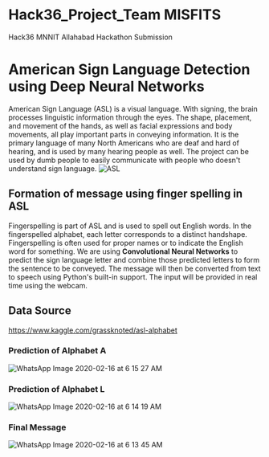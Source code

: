 # Hack36_Project_Team MISFITS
Hack36 MNNIT Allahabad Hackathon Submission
# American Sign Language Detection using Deep Neural Networks
American Sign Language (ASL) is a visual language. With signing, the brain processes linguistic information through the eyes. The shape, placement, and movement of the hands, as well as facial expressions and body movements, all play important parts in conveying information. It is the primary language of many North Americans who are deaf and hard of hearing, and is used by many hearing people as well. The project can be used by dumb people to easily communicate with people who doesn't understand sign language.
![ASL](https://user-images.githubusercontent.com/35381035/74564913-1e48d600-4f96-11ea-86fa-4e854ec77975.jpg)

## Formation of message using finger spelling in ASL

Fingerspelling is part of ASL and is used to spell out English words. In the fingerspelled alphabet, each letter corresponds to a distinct handshape. Fingerspelling is often used for proper names or to indicate the English word for something. We are using **Convolutional Neural Networks** to predict the sign language letter and combine those predicted letters to form the sentence to be conveyed.
The message will then be converted from text to speech using Python's built-in support.
The input will be provided in real time using the webcam.

## Data Source
https://www.kaggle.com/grassknoted/asl-alphabet

### Prediction of Alphabet A

![WhatsApp Image 2020-02-16 at 6 15 27 AM](https://user-images.githubusercontent.com/35381035/74597347-064f8000-5084-11ea-9873-284635181e3c.jpeg)

### Prediction of Alphabet L

![WhatsApp Image 2020-02-16 at 6 14 19 AM](https://user-images.githubusercontent.com/35381035/74597364-4878c180-5084-11ea-8125-607075f8dd57.jpeg)

### Final Message

![WhatsApp Image 2020-02-16 at 6 13 45 AM](https://user-images.githubusercontent.com/35381035/74597368-5a5a6480-5084-11ea-8164-ccb37b95a272.jpeg)





